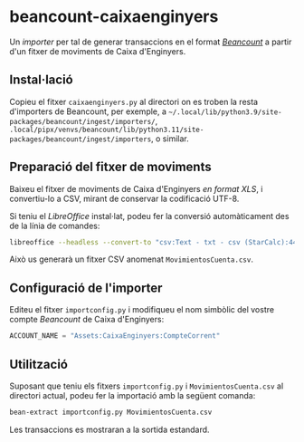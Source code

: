 # beancount-caixaenginyers

Un _importer_ per tal de generar transaccions en el format [_Beancount_](https://github.com/beancount/beancount/) a partir d'un fitxer de moviments de Caixa d'Enginyers.

## Instal·lació

Copieu el fitxer `caixaenginyers.py` al directori on es troben la resta
d'importers de Beancount, per exemple, a `~/.local/lib/python3.9/site-packages/beancount/ingest/importers/`, `.local/pipx/venvs/beancount/lib/python3.11/site-packages/beancount/ingest/importers`, o similar.

## Preparació del fitxer de moviments

Baixeu el fitxer de moviments de Caixa d'Enginyers _en format XLS_, i convertiu-lo
a CSV, mirant de conservar la codificació UTF-8.

Si teniu el _LibreOffice_ instal·lat, podeu fer la conversió automàticament des de la línia de comandes:

```bash
libreoffice --headless --convert-to "csv:Text - txt - csv (StarCalc):44,34,76,1,1/1:" MovimientosCuenta.xls
```

Això us generarà un fitxer CSV anomenat `MovimientosCuenta.csv`.

## Configuració de l'importer

Editeu el fitxer `importconfig.py` i modifiqueu el nom simbòlic del vostre compte _Beancount_ de Caixa d'Enginyers:

```python
ACCOUNT_NAME = "Assets:CaixaEnginyers:CompteCorrent"
```

## Utilització

Suposant que teniu els fitxers `importconfig.py` i `MovimientosCuenta.csv` al directori actual, podeu fer la importació amb la següent comanda:

```bash
bean-extract importconfig.py MovimientosCuenta.csv
```

Les transaccions es mostraran a la sortida estandard.

